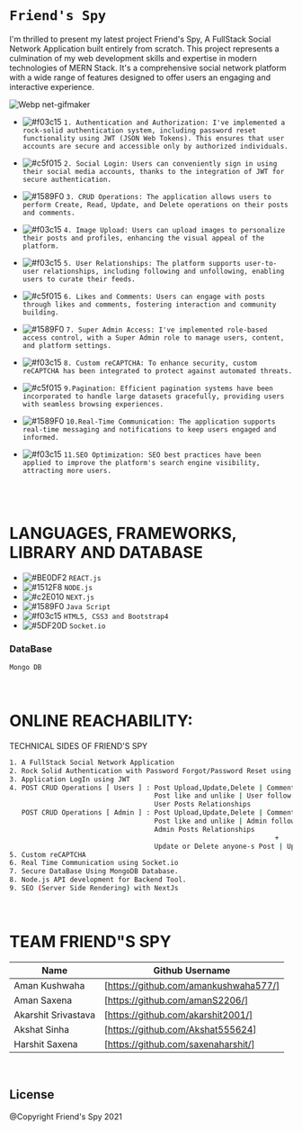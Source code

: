 # ``` Friend's Spy ```
I'm thrilled to present my latest project Friend's Spy, A FullStack Social Network Application built entirely from scratch. This project represents a culmination of my web development skills and expertise in modern technologies of MERN Stack. It's a comprehensive social network platform with a wide range of features designed to offer users an engaging and interactive experience.   
          
![Webp net-gifmaker](https://user-images.githubusercontent.com/53748350/268497276-f3dee07e-c736-4676-a603-a5619a20f66d.gif)
     
            
      
   - ![#f03c15](https://via.placeholder.com/15/f03c15/000000?text=+) `1. Authentication and Authorization: I've implemented a rock-solid authentication system, including password reset functionality using JWT (JSON Web Tokens). This ensures that user accounts are secure and accessible only by authorized individuals.`
 
  -  ![#c5f015](https://via.placeholder.com/15/c5f015/000000?text=+) `2. Social Login: Users can conveniently sign in using their social media accounts, thanks to the integration of JWT for secure authentication.`

  - ![#1589F0](https://via.placeholder.com/15/1589F0/000000?text=+) `3. CRUD Operations: The application allows users to perform Create, Read, Update, and Delete operations on their posts and comments.`
   
  - ![#f03c15](https://via.placeholder.com/15/f03c15/000000?text=+) `4. Image Upload: Users can upload images to personalize their posts and profiles, enhancing the visual appeal of the platform.`

   - ![#f03c15](https://via.placeholder.com/15/f03c15/000000?text=+) `5. User Relationships: The platform supports user-to-user relationships, including following and unfollowing, enabling users to curate their feeds.`

  -  ![#c5f015](https://via.placeholder.com/15/c5f015/000000?text=+) `6. Likes and Comments: Users can engage with posts through likes and comments, fostering interaction and community building.`

  - ![#1589F0](https://via.placeholder.com/15/1589F0/000000?text=+) `7. Super Admin Access: I've implemented role-based access control, with a Super Admin role to manage users, content, and platform settings.`
    
  - ![#f03c15](https://via.placeholder.com/15/f03c15/000000?text=+) `8. Custom reCAPTCHA: To enhance security, custom reCAPTCHA has been integrated to protect against automated threats.`
    
 -  ![#c5f015](https://via.placeholder.com/15/c5f015/000000?text=+) `9.Pagination: Efficient pagination systems have been incorporated to handle large datasets gracefully, providing users with seamless browsing experiences.`

  - ![#1589F0](https://via.placeholder.com/15/1589F0/000000?text=+) `10.Real-Time Communication: The application supports real-time messaging and notifications to keep users engaged and informed.`
    
  - ![#f03c15](https://via.placeholder.com/15/f03c15/000000?text=+) `11.SEO Optimization: SEO best practices have been applied to improve the platform's search engine visibility, attracting more users.`

<br><br> 

# LANGUAGES, FRAMEWORKS, LIBRARY AND DATABASE

- ![#BE0DF2](https://via.placeholder.com/15/1589F0/000000?text=+) `REACT.js`
- ![#1512F8](https://via.placeholder.com/15/1589F0/000000?text=+) `NODE.js`
- ![#c2E010](https://via.placeholder.com/15/c5f015/000000?text=+) `NEXT.js`
- ![#1589F0](https://via.placeholder.com/15/1589F0/000000?text=+) `Java Script`
- ![#f03c15](https://via.placeholder.com/15/f03c15/000000?text=+) `HTML5, CSS3 and Bootstrap4`
- ![#5DF20D](https://via.placeholder.com/15/f03c15/000000?text=+) `Socket.io`

   
### DataBase 
```diff
Mongo DB
```
 
<br>

# ONLINE REACHABILITY:


TECHNICAL SIDES OF FRIEND'S SPY
```sh
1. A FullStack Social Network Application
2. Rock Solid Authentication with Password Forgot/Password Reset using JWT
3. Application LogIn using JWT
4. POST CRUD Operations [ Users ] : Post Upload,Update,Delete | Comment on Post, Comment on Post Delete |
                                    Post like and unlike | User follow and unfollow |
                                    User Posts Relationships
   POST CRUD Operations [ Admin ] : Post Upload,Update,Delete | Comment on Post, Comment on Post Delete |
                                    Post like and unlike | Admin follow and unfollow |
                                    Admin Posts Relationships
                                                                  +
                                    Update or Delete anyone-s Post | Update or Delete any User
5. Custom reCAPTCHA
6. Real Time Communication using Socket.io
7. Secure DataBase Using MongoDB Database.
8. Node.js API development for Backend Tool.
9. SEO (Server Side Rendering) with NextJs

```


<br>

# TEAM FRIEND"S SPY
| Name | Github Username | 
| ------ | ------ |
| Aman Kushwaha | [https://github.com/amankushwaha577/]  |
| Aman Saxena | [https://github.com/amanS2206/] |
| Akarshit Srivastava | [https://github.com/akarshit2001/] |
| Akshat Sinha | [https://github.com/Akshat555624] |
| Harshit Saxena | [https://github.com/saxenaharshit/] |

<br>

License
----
@Copyright Friend's Spy  2021
